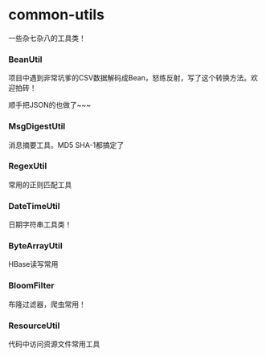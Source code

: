 # common-utils

一些杂七杂八的工具类！


### BeanUtil

项目中遇到非常坑爹的CSV数据解码成Bean，怒练反射，写了这个转换方法。欢迎拍砖！

顺手把JSON的也做了~~~

### MsgDigestUtil

消息摘要工具。MD5 SHA-1都搞定了

### RegexUtil

常用的正则匹配工具

### DateTimeUtil

日期字符串工具类！

### ByteArrayUtil

HBase读写常用

### BloomFilter

布隆过滤器，爬虫常用！

### ResourceUtil

代码中访问资源文件常用工具

